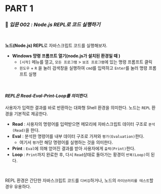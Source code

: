 # PART 1

###  :pencil: ***입문 002 :  Node.js REPL로 코드 실행하기***

<br>

**노드(Node.js) REPL**로 자바스크립트 코드를 실행해보자. 

- **Windows 먕령 프롬프트 열기(node.js가 설치된 환경일 때 )**
  - `[시작]` 메뉴를 열고, `모든 프로그램` > `보조 프로그램`에 있는 명령 프롬프트 클릭
  - `윈도우` + `R` 을 눌러 검색창을 실행하여 `cmd`를 입력하고 `Enter`를 눌러 명령 프롬프트 실행

<br>

#### _REPL은 Read-Eval-Print-Loop를 의미한다._

사용자가 입력한 결과를 바로 반환하는 대화형 Shell 환경을 의미한다. 노드는 `REPL` 환경을 기본적로 제공한다.

- **Read** : 사용자의 명령어를 입력받으면 메모리에 자바스크립트 데이터 구조로 `분석(Read)`을 한다.
- **Eval** : 분석한 명령어를 내부 데이터 구조로 가져와 `평가(Evaluation)`한다. 
  - 여기서 `평가`란 해당 명령어를 실행하는 것을 의미한다.
- **Print** : `Eval`에 의해 얻어진  결과를 받아 사용자에게 `출력(Print)`한다.
- **Loop** : `Print`까지 완료한 후, 다시 `Read`상태로 돌아가는 황경이 `반복(Loop)`이 된다.

<br>

REPL 환경은 간단한 자바스크립트 코드를 `디버깅`하거나, 노드의 `라이브러리를 테스트`할 경우 유용하다. 
